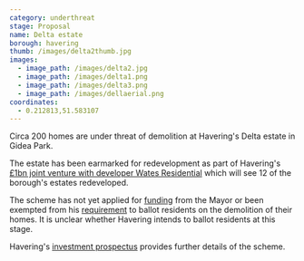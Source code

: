 ```yaml
---
category: underthreat
stage: Proposal
name: Delta estate 
borough: havering
thumb: /images/delta2thumb.jpg
images:
  - image_path: /images/delta2.jpg
  - image_path: /images/delta1.png
  - image_path: /images/delta3.png
  - image_path: /images/dellaerial.png
coordinates: 
  - 0.212813,51.583107
---
```

Circa 200 homes are under threat of demolition at Havering's Delta estate in Gidea Park.

The estate has been earmarked for redevelopment as part of Havering's [£1bn joint venture with developer Wates Residential](https://www.wates.co.uk/articles/case-study/borough-of-havering-housing-redevelopment/) which will see 12 of the borough's estates redeveloped.

The scheme has not yet applied for [funding](/approved/funding) from the Mayor or been exempted from his [requirement](/approved/ballotexemptions) to ballot residents on the demolition of their homes. It is unclear whether Havering intends to ballot residents at this stage.

Havering's [investment prospectus](https://www.investinhavering.co.uk/wp-content/uploads/2017/03/Vision-interactive-map.pdf) provides further details of the scheme.


